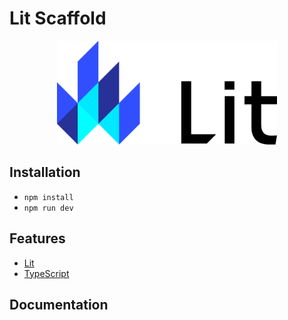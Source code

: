 # Lit Scaffold

<p align="center">
  <img src="./src/asset/svg/lit.svg" alt="Vue skeleton" style="width: 70%"/>
</p>

## Installation

- `npm install`
- `npm run dev`

## Features

- [Lit](https://lit.dev/)
- [TypeScript](https://github.com/Microsoft/TypeScript)

## Documentation
